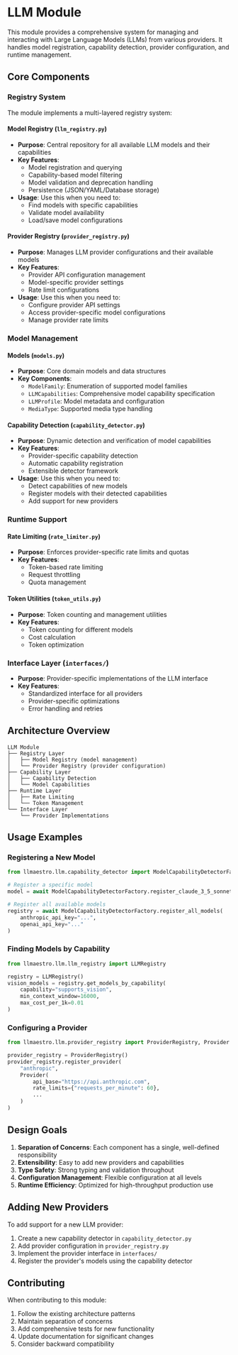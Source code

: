 # LLM Module

This module provides a comprehensive system for managing and interacting with Large Language Models (LLMs) from various providers. It handles model registration, capability detection, provider configuration, and runtime management.

## Core Components

### Registry System

The module implements a multi-layered registry system:

#### Model Registry (`llm_registry.py`)
- **Purpose**: Central repository for all available LLM models and their capabilities
- **Key Features**:
  - Model registration and querying
  - Capability-based model filtering
  - Model validation and deprecation handling
  - Persistence (JSON/YAML/Database storage)
- **Usage**: Use this when you need to:
  - Find models with specific capabilities
  - Validate model availability
  - Load/save model configurations

#### Provider Registry (`provider_registry.py`)
- **Purpose**: Manages LLM provider configurations and their available models
- **Key Features**:
  - Provider API configuration management
  - Model-specific provider settings
  - Rate limit configurations
- **Usage**: Use this when you need to:
  - Configure provider API settings
  - Access provider-specific model configurations
  - Manage provider rate limits

### Model Management

#### Models (`models.py`)
- **Purpose**: Core domain models and data structures
- **Key Components**:
  - `ModelFamily`: Enumeration of supported model families
  - `LLMCapabilities`: Comprehensive model capability specification
  - `LLMProfile`: Model metadata and configuration
  - `MediaType`: Supported media type handling

#### Capability Detection (`capability_detector.py`)
- **Purpose**: Dynamic detection and verification of model capabilities
- **Key Features**:
  - Provider-specific capability detection
  - Automatic capability registration
  - Extensible detector framework
- **Usage**: Use this when you need to:
  - Detect capabilities of new models
  - Register models with their detected capabilities
  - Add support for new providers

### Runtime Support

#### Rate Limiting (`rate_limiter.py`)
- **Purpose**: Enforces provider-specific rate limits and quotas
- **Key Features**:
  - Token-based rate limiting
  - Request throttling
  - Quota management

#### Token Utilities (`token_utils.py`)
- **Purpose**: Token counting and management utilities
- **Key Features**:
  - Token counting for different models
  - Cost calculation
  - Token optimization

### Interface Layer (`interfaces/`)
- **Purpose**: Provider-specific implementations of the LLM interface
- **Key Features**:
  - Standardized interface for all providers
  - Provider-specific optimizations
  - Error handling and retries

## Architecture Overview

```
LLM Module
├── Registry Layer
│   ├── Model Registry (model management)
│   └── Provider Registry (provider configuration)
├── Capability Layer
│   ├── Capability Detection
│   └── Model Capabilities
├── Runtime Layer
│   ├── Rate Limiting
│   └── Token Management
└── Interface Layer
    └── Provider Implementations
```

## Usage Examples

### Registering a New Model

```python
from llmaestro.llm.capability_detector import ModelCapabilityDetectorFactory

# Register a specific model
model = await ModelCapabilityDetectorFactory.register_claude_3_5_sonnet_latest(api_key)

# Register all available models
registry = await ModelCapabilityDetectorFactory.register_all_models(
    anthropic_api_key="...",
    openai_api_key="..."
)
```

### Finding Models by Capability

```python
from llmaestro.llm.llm_registry import LLMRegistry

registry = LLMRegistry()
vision_models = registry.get_models_by_capability(
    capability="supports_vision",
    min_context_window=16000,
    max_cost_per_1k=0.01
)
```

### Configuring a Provider

```python
from llmaestro.llm.provider_registry import ProviderRegistry, Provider

provider_registry = ProviderRegistry()
provider_registry.register_provider(
    "anthropic",
    Provider(
        api_base="https://api.anthropic.com",
        rate_limits={"requests_per_minute": 60},
        ...
    )
)
```

## Design Goals

1. **Separation of Concerns**: Each component has a single, well-defined responsibility
2. **Extensibility**: Easy to add new providers and capabilities
3. **Type Safety**: Strong typing and validation throughout
4. **Configuration Management**: Flexible configuration at all levels
5. **Runtime Efficiency**: Optimized for high-throughput production use

## Adding New Providers

To add support for a new LLM provider:

1. Create a new capability detector in `capability_detector.py`
2. Add provider configuration in `provider_registry.py`
3. Implement the provider interface in `interfaces/`
4. Register the provider's models using the capability detector

## Contributing

When contributing to this module:

1. Follow the existing architecture patterns
2. Maintain separation of concerns
3. Add comprehensive tests for new functionality
4. Update documentation for significant changes
5. Consider backward compatibility
